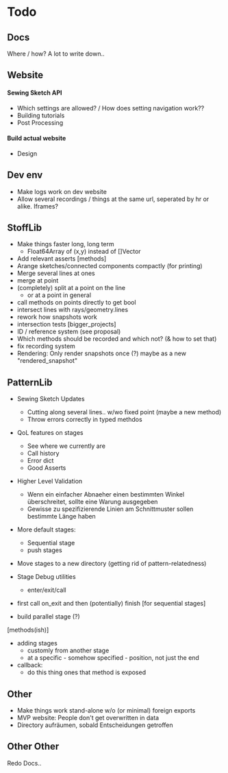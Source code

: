 # Todo

## Docs
Where / how?
A lot to write down..

## Website
#### Sewing Sketch API
- Which settings are allowed? / How does setting navigation work??
- Building tutorials
- Post Processing

#### Build actual website
- Design

## Dev env
- Make logs work on dev website
- Allow several recordings / things at the same url, seperated by hr or alike. Iframes?

## StoffLib
- Make things faster long, long term
    - Float64Array of (x,y) instead of []Vector
- Add relevant asserts
[methods]
- Arange sketches/connected components compactly (for printing)
- Merge several lines at ones
- merge at point
- (completely) split at a point on the line
    - or at a point in general
- call methods on points directly to get bool
- intersect lines with rays/geometry.lines
- rework how snapshots work
- intersection tests
[bigger_projects]
- ID / reference system (see proposal)
- Which methods should be recorded and which not? (& how to set that)
- fix recording system
- Rendering: Only render snapshots once (?) maybe as a new "rendered_snapshot"

## PatternLib
- Sewing Sketch Updates
    - Cutting along several lines..
        w/wo fixed point (maybe a new method)
    - Throw errors correctly in typed methdos
- QoL features on stages
    - See where we currently are
    - Call history
    - Error dict
    - Good Asserts
- Higher Level Validation
    - Wenn ein einfacher Abnaeher einen bestimmten Winkel überschreitet, sollte eine Warung ausgegeben
    - Gewisse zu spezifizierende Linien am Schnittmuster sollen bestimmte Länge haben
- More default stages:
    - Sequential stage
    - push stages
- Move stages to a new directory (getting rid of pattern-relatedness)

- Stage Debug utilities
  - enter/exit/call

- first call on_exit and then (potentially) finish [for sequential stages]
- build parallel stage (?)

[methods(ish)]
- adding stages
    - customly from another stage
    - at a specific - somehow specified - position, not just the end
- callback:
    - do this thing ones that method is exposed

## Other
- Make things work stand-alone w/o (or minimal) foreign exports
- MVP website: People don't get overwritten in data
- Directory aufräumen, sobald Entscheidungen getroffen

## Other Other
Redo Docs..